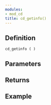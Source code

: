 ```yaml
---
modules:
- mod_cd
title: cd_getinfo()
---
```


## Definition

    cd_getinfo ( )

## Parameters

## Returns

## Example

```
```
